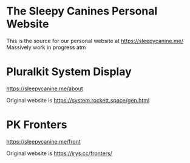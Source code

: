 # The Sleepy Canines Personal Website
This is the source for our personal website at https://sleepycanine.me/
Massively work in progress atm


# Pluralkit System Display
https://sleepycanine.me/about

Original website is https://system.rockett.space/gen.html

# PK Fronters
https://sleepycanine.me/front

Original website is https://irys.cc/fronters/